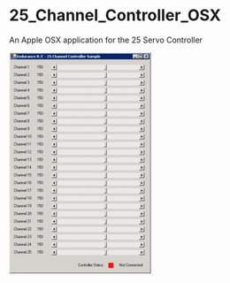 # 25_Channel_Controller_OSX

An Apple OSX application for the 25 Servo Controller

![alt text](https://github.com/endurancerc/25ChannelController/blob/main/25controller.jpg?raw=true)
